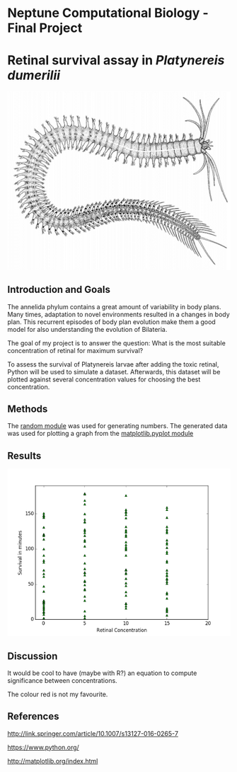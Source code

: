 # Neptune Computational Biology - Final Project


# **Retinal survival assay in** *Platynereis dumerilii*


![Figure 1 - Platynereis](./Platynereis.png?raw=true)

## Introduction and Goals

The annelida phylum contains a great amount of variability in body plans. Many times, adaptation to novel environments resulted in a changes in body plan. This recurrent episodes of body plan evolution make them a good model for also understanding the evolution of Bilateria.

The goal of my project is to answer the question: What is the most suitable concentration of retinal for maximum survival?

To assess the survival of Platynereis larvae after adding the toxic retinal, Python will be used to simulate a dataset. Afterwards, this dataset will be plotted against several concentration values for choosing the best concentration.


## **Methods**

The [random module](https://docs.python.org/2/library/random.html) was used for generating numbers. The generated data was used for plotting a graph from the [matplotlib.pyplot module](http://matplotlib.org/index.html)


## **Results**

![Figure 2 - data_graph_fig](./data_plot.png?raw=true)

## Discussion


It would be cool to have (maybe with R?) an equation to compute significance between concentrations.

The colour red is not my favourite.


## References

http://link.springer.com/article/10.1007/s13127-016-0265-7

https://www.python.org/

http://matplotlib.org/index.html


